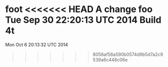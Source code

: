 foot
<<<<<<< HEAD
A change
foo
Tue Sep 30 22:20:13 UTC 2014
Build 4t
=======
Mon Oct  6 20:13:32 UTC 2014
>>>>>>> 8056af56a590b0574d9b5d7a2c9539a6c448c06e
